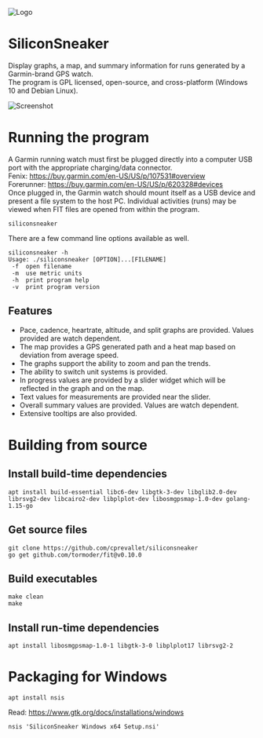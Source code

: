 ![Logo](https://github.com/cprevallet/siliconsneaker/blob/main/icons/siliconsneaker.svg?raw=true)
# SiliconSneaker
Display graphs, a map, and summary information for runs generated by a Garmin-brand GPS watch.  
The program is GPL licensed, open-source, and cross-platform (Windows 10 and Debian Linux).  

![Screenshot](https://github.com/cprevallet/siliconsneaker/blob/main/screenshot/siliconsneaker.png?raw=true)

# Running the program
A Garmin running watch must first be plugged directly into a computer USB port with the appropriate charging/data connector.  
Fenix: https://buy.garmin.com/en-US/US/p/107531#overview  
Forerunner: https://buy.garmin.com/en-US/US/p/620328#devices  
Once plugged in, the Garmin watch should mount itself as a USB device and present a file system to the host PC.  Individual activities (runs) may be viewed when FIT files are opened from within the program.
```
siliconsneaker
```

There are a few command line options available as well.

```
siliconsneaker -h
Usage: ./siliconsneaker [OPTION]...[FILENAME]
 -f  open filename
 -m  use metric units
 -h  print program help
 -v  print program version
```

## Features
- Pace, cadence, heartrate, altitude, and split graphs are provided. Values provided are watch dependent.
- The map provides a GPS generated path and a heat map based on deviation from average speed.
- The graphs support the ability to zoom and pan the trends.
- The ability to switch unit systems is provided.
- In progress values are provided by a slider widget which will be reflected in the graph and on the map.
- Text values for measurements are provided near the slider.
- Overall summary values are provided. Values are watch dependent.
- Extensive tooltips are also provided.

# Building from source
## Install build-time dependencies
```
apt install build-essential libc6-dev libgtk-3-dev libglib2.0-dev librsvg2-dev libcairo2-dev libplplot-dev libosmgpsmap-1.0-dev golang-1.15-go  
```

## Get source files
```
git clone https://github.com/cprevallet/siliconsneaker  
go get github.com/tormoder/fit@v0.10.0  
```

## Build executables
```
make clean  
make  
```

## Install run-time dependencies
```
apt install libosmgpsmap-1.0-1 libgtk-3-0 libplplot17 librsvg2-2  
```

# Packaging for Windows
```
apt install nsis  
```
Read: https://www.gtk.org/docs/installations/windows  
```
nsis 'SiliconSneaker Windows x64 Setup.nsi'   
```
